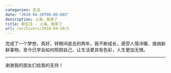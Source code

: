 ```yaml
---
categories: 生活
date: "2018-04-20T00:00:00Z"
description: 上海，我来了
title: 新生活 - 上海，我来了
url: /archivers/2018-04-20/1
---
```



完成了一个梦想，真好，转眼间逝去的两年，我不断成长，感受人情冷暖、接纳新鲜事物，至今已学会如何照顾自己，让生活更具有色彩，人生更加无憾。

----

谢谢我的朋友们给我的支持！

